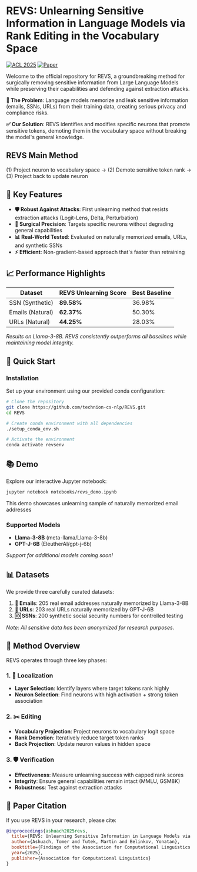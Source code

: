 # REVS: Unlearning Sensitive Information in Language Models via Rank Editing in the Vocabulary Space

[![ACL 2025](https://img.shields.io/badge/ACL-2025-blue)](https://technion-cs-nlp.github.io/REVS/)
[![Paper](https://img.shields.io/badge/Paper-PDF-red)](https://arxiv.org/pdf/2406.09325v3)

Welcome to the official repository for REVS, a groundbreaking method for surgically removing sensitive information from Large Language Models while preserving their capabilities and defending against extraction attacks.

**🚨 The Problem**: Language models memorize and leak sensitive information (emails, SSNs, URLs) from their training data, creating serious privacy and compliance risks.

**✅ Our Solution**: REVS identifies and modifies specific neurons that promote sensitive tokens, demoting them in the vocabulary space without breaking the model's general knowledge.


## REVS Main Method

(1) Project neuron to vocabulary space →
(2) Demote sensitive token rank →
(3) Project back to update neuron

## 🎯 Key Features

- **🛡️ Robust Against Attacks**: First unlearning method that resists extraction attacks (Logit-Lens, Delta, Perturbation)
- **🎪 Surgical Precision**: Targets specific neurons without degrading general capabilities
- **📊 Real-World Tested**: Evaluated on naturally memorized emails, URLs, and synthetic SSNs
- **⚡ Efficient**: Non-gradient-based approach that's faster than retraining

## 📈 Performance Highlights

| Dataset | REVS Unlearning Score | Best Baseline
|---------|----------------------|---------------
| SSN (Synthetic) | **89.58%** | 36.98%
| Emails (Natural) | **62.37%** | 50.30%
| URLs (Natural) | **44.25%** | 28.03%

*Results on Llama-3-8B. REVS consistently outperforms all baselines while maintaining model integrity.*

## 🚀 Quick Start

### Installation

Set up your environment using our provided conda configuration:

```bash
# Clone the repository
git clone https://github.com/technion-cs-nlp/REVS.git
cd REVS

# Create conda environment with all dependencies
./setup_conda_env.sh

# Activate the environment
conda activate revsenv
```

## 📚 Demo

Explore our interactive Jupyter notebook:

```bash
jupyter notebook notebooks/revs_demo.ipynb
```

This demo showcases unlearning sample of naturally memorized email addresses

### Supported Models

- **Llama-3-8B** (meta-llama/Llama-3-8b)
- **GPT-J-6B** (EleutherAI/gpt-j-6b)

*Support for additional models coming soon!*

## 📊 Datasets

We provide three carefully curated datasets:

1. **📧 Emails**: 205 real email addresses naturally memorized by Llama-3-8B
2. **🔗 URLs**: 203 real URLs naturally memorized by GPT-J-6B
3. **🆔 SSNs**: 200 synthetic social security numbers for controlled testing

*Note: All sensitive data has been anonymized for research purposes.*

## 🔬 Method Overview

REVS operates through three key phases:

### 1. 🎯 Localization
- **Layer Selection**: Identify layers where target tokens rank highly
- **Neuron Selection**: Find neurons with high activation + strong token association

### 2. ✂️ Editing
- **Vocabulary Projection**: Project neurons to vocabulary logit space
- **Rank Demotion**: Iteratively reduce target token ranks
- **Back Projection**: Update neuron values in hidden space

### 3. 🛡️ Verification
- **Effectiveness**: Measure unlearning success with capped rank scores
- **Integrity**: Ensure general capabilities remain intact (MMLU, GSM8K)
- **Robustness**: Test against extraction attacks

## 📖 Paper Citation

If you use REVS in your research, please cite:

```bibtex
@inproceedings{ashuach2025revs,
  title={REVS: Unlearning Sensitive Information in Language Models via Rank Editing in the Vocabulary Space},
  author={Ashuach, Tomer and Tutek, Martin and Belinkov, Yonatan},
  booktitle={Findings of the Association for Computational Linguistics: ACL 2025},
  year={2025},
  publisher={Association for Computational Linguistics}
}
```
